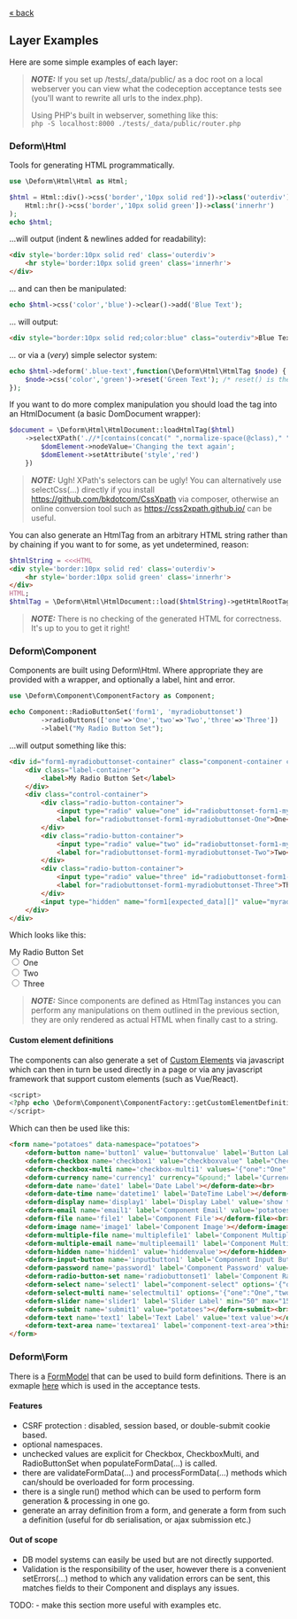 [&laquo; back](../README.md)

## Layer Examples

Here are some simple examples of each layer:

> **_NOTE:_** If you set up /tests/_data/public/ as a doc root on a local webserver you can view what the
> codeception acceptance tests see (you'll want to rewrite all urls to the index.php).
>
> Using PHP's built in webserver, something like this:   
> ```php -S localhost:8000 ./tests/_data/public/router.php```

### Deform\Html
Tools for generating HTML programmatically.
```php
use \Deform\Html\Html as Html;

$html = Html::div()->css('border','10px solid red'])->class('outerdiv')->add(
    Html::hr()->css('border','10px solid green'])->class('innerhr')
);
echo $html;
```
...will output (indent & newlines added for readability):
```html
<div style='border:10px solid red' class='outerdiv'>
    <hr style='border:10px solid green' class='innerhr'>
</div>
```

... and can then be manipulated:
```php
echo $html->css('color','blue')->clear()->add('Blue Text');
```
... will output:
```html
<div style="border:10px solid red;color:blue" class="outerdiv">Blue Text</div>
```

... or via a (*very*) simple selector system:
```php
echo $html->deform('.blue-text',function(\Deform\Html\HtmlTag $node) {
    $node->css('color','green')->reset('Green Text'); /* reset() is the same as clear() and then add() */
});
```

If you want to do more complex manipulation you should load the tag into an HtmlDocument (a basic DomDocument wrapper):
```php
$document = \Deform\Html\HtmlDocument::loadHtmlTag($html)
    ->selectXPath('.//*[contains(concat(" ",normalize-space(@class)," ")," blue-text ")]', function(\DOMElement $domElement) {
        $domElement->nodeValue='Changing the text again';
        $domElement->setAttribute('style','red')    
    })
```

> **_NOTE:_** Ugh! XPath's selectors can be ugly!
> You can alternatively use selectCss(...) directly if you install https://github.com/bkdotcom/CssXpath via composer,
> otherwise an online conversion tool such as https://css2xpath.github.io/ can be useful.

You can also generate an HtmlTag from an arbitrary HTML string rather than by chaining if you want to for some, as yet
undetermined, reason:
```php
$htmlString = <<<HTML
<div style='border:10px solid red' class='outerdiv'>
    <hr style='border:10px solid green' class='innerhr'>
</div>
HTML;
$htmlTag = \Deform\Html\HtmlDocument::load($htmlString)->getHtmlRootTag();
```

> **_NOTE:_** There is no checking of the generated HTML for correctness. It's up to you to get it right!

### Deform\Component
Components are built using Deform\Html. Where appropriate they are provided with a wrapper, and optionally a label, hint
and error.
```php
use \Deform\Component\ComponentFactory as Component;

echo Component::RadioButtonSet('form1', 'myradiobuttonset')
        ->radioButtons(['one'=>'One','two'=>'Two','three'=>'Three'])
        ->label("My Radio Button Set");
```
...will output something like this:
```html
<div id="form1-myradiobuttonset-container" class="component-container container-type-radio-button-set">
    <div class="label-container">
        <label>My Radio Button Set</label>
    </div>
    <div class="control-container">
        <div class="radio-button-container">
            <input type="radio" value="one" id="radiobuttonset-form1-myradiobuttonset-One" name="form1[myradiobuttonset]">
            <label for="radiobuttonset-form1-myradiobuttonset-One">One</label>
        </div>
        <div class="radio-button-container">
            <input type="radio" value="two" id="radiobuttonset-form1-myradiobuttonset-Two" name="form1[myradiobuttonset]">
            <label for="radiobuttonset-form1-myradiobuttonset-Two">Two</label>
        </div>
        <div class="radio-button-container">
            <input type="radio" value="three" id="radiobuttonset-form1-myradiobuttonset-Three" name="form1[myradiobuttonset]">
            <label for="radiobuttonset-form1-myradiobuttonset-Three">Three</label>
        </div>
        <input type="hidden" name="form1[expected_data][]" value="myradiobuttonset">
    </div>
</div>
```
Which looks like this:
<div id="form1-myradiobuttonset-container" class="component-container container-type-radio-button-set">
    <div class="label-container">
        <label>My Radio Button Set</label>
    </div>
    <div class="control-container">
        <div class="radio-button-container">
            <input type="radio" value="one" id="radiobuttonset-form1-myradiobuttonset-One" name="form1[myradiobuttonset]">
            <label for="radiobuttonset-form1-myradiobuttonset-One">One</label>
        </div>
        <div class="radio-button-container">
            <input type="radio" value="two" id="radiobuttonset-form1-myradiobuttonset-Two" name="form1[myradiobuttonset]">
            <label for="radiobuttonset-form1-myradiobuttonset-Two">Two</label>
        </div>
        <div class="radio-button-container">
            <input type="radio" value="three" id="radiobuttonset-form1-myradiobuttonset-Three" name="form1[myradiobuttonset]">
            <label for="radiobuttonset-form1-myradiobuttonset-Three">Three</label>
        </div>
        <input type="hidden" name="form1[expected_data][]" value="myradiobuttonset">
    </div>
</div>

> **_NOTE:_** Since components are defined as HtmlTag instances you can perform any manipulations on them outlined in
> the previous section, they are only rendered as actual HTML when finally cast to a string.

#### Custom element definitions
The components can also generate a set of [Custom Elements](https://developer.mozilla.org/en-US/docs/Web/API/Web_components/Using_custom_elements)
via javascript which can then in turn be used directly in a page or via any javascript framework that support custom
elements (such as Vue/React).
```php
<script>
<?php echo \Deform\Component\ComponentFactory::getCustomElementDefinitionsJavascript() ?>
</script>
```
Which can then be used like this:
```html
<form name="potatoes" data-namespace="potatoes">
    <deform-button name='button1' value='buttonvalue' label='Button Label' onclick="this.parentNode.submit()">Button</deform-button><br>
    <deform-checkbox name='checkbox1' value="checkboxvalue" label="Checkbox Label"></deform-checkbox><br>
    <deform-checkbox-multi name='checkbox-multi1' values='{"one":"One","two":"Two","three":"Three"}' label='CheckboxMulti Label'></deform-checkbox-multi><br>
    <deform-currency name='currency1' currency="&pound;" label='Currency Label'></deform-currency><br>
    <deform-date name='date1' label='Date Label'></deform-date><br>
    <deform-date-time name='datetime1' label='DateTime Label'></deform-date-time><br>
    <deform-display name='display1' label='Display Label' value='show this'></deform-display><br>
    <deform-email name='email1' label='Component Email' value='potatoes'></deform-email><br>
    <deform-file name='file1' label='Component File'></deform-file><br>
    <deform-image name='image1' label='Component Image'></deform-image><br>
    <deform-multiple-file name='multiplefile1' label='Component Multiple File'></deform-multiple-file><br>
    <deform-multiple-email name='multipleemail1' label='Component Multiple Email'>Button</deform-multiple-email><br>
    <deform-hidden name='hidden1' value='hiddenvalue'></deform-hidden> &laquo;Hidden Input<br><br>
    <deform-input-button name='inputbutton1' label='Component Input Button' value='value1' label='Input Button Label'></deform-input-button><br>
    <deform-password name='password1' label='Component Password' value='password1' label='Password Label'></deform-password><br>
    <deform-radio-button-set name='radiobuttonset1' label='Component Radio Button Set' values='{"one":"One","two":"Two","three":"Three"}' label='Radio Button Set Label'></deform-radio-button-set><br>
    <deform-select name='select1' label="component-select" options='{"one":"One","two":"Two","three":"Three"}' label='Select Label'></deform-select>
    <deform-select-multi name='selectmulti1' options='{"one":"One","two":"Two","three":"Three"}' label='Select Multi'></deform-select-multi>
    <deform-slider name='slider1' label='Slider Label' min="50" max="150" showOutput="true"></deform-slider><br>
    <deform-submit name='submit1' value="potatoes"></deform-submit><br>
    <deform-text name='text1' label='Text Label' value='text value'></deform-text><br>
    <deform-text-area name='textarea1' label='component-text-area'>this is some text area value</deform-text-area><br>
</form>
```

### Deform\Form
There is a [FormModel](../src/Deform/Form/FormModel.php) that can be used to build form definitions.
There is an exmaple [here](../tests/_data/App/ExampleFormModel.php) which is used in the acceptance tests.

#### Features
* CSRF protection : disabled, session based, or double-submit cookie based.
* optional namespaces.
* unchecked values are explicit for Checkbox, CheckboxMulti, and RadioButtonSet when populateFormData(...) is called.
* there are validateFormData(...) and processFormData(...) methods which can/should be overloaded for form processing.
* there is a single run() method which can be used to perform form generation & processing in one go.
* generate an array definition from a form, and generate a form from such a definition (useful for db serialisation, or
  ajax submission etc.)

#### Out of scope
* DB model systems can easily be used but are not directly supported.
* Validation is the responsibility of the user, however there is a convenient setErrors(...) method to which any
  validation errors can be sent, this matches fields to their Component and displays any issues.

TODO: - make this section more useful with examples etc.
